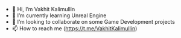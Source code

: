 - 👋 Hi, I’m Vakhit Kalimullin
- 🌱 I’m currently learning Unreal Engine
- 💞️ I’m looking to collaborate on some Game Development projects
- 📫 How to reach me (https://t.me/VakhitKalimullin)


<!---
VakhitK/VakhitK is a ✨ special ✨ repository because its `README.md` (this file) appears on your GitHub profile.
You can click the Preview link to take a look at your changes.
--->
